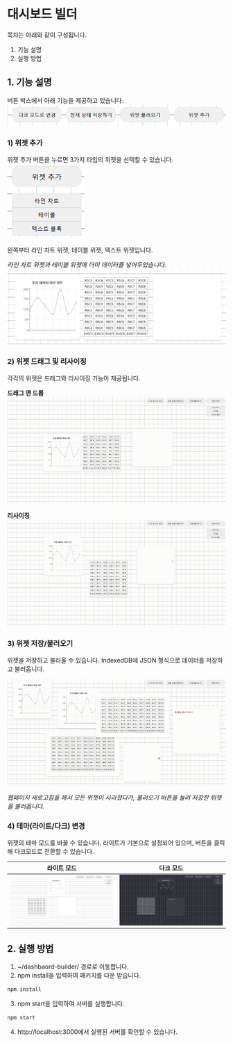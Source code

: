 # 대시보드 빌더

목차는 아래와 같이 구성됩니다.

1. 기능 설명
2. 실행 방법

## 1. 기능 설명

버튼 박스에서 아래 기능을 제공하고 있습니다.
![버튼 박스](./src/assets/readme/readme-1.png)

### 1) 위젯 추가

위젯 추가 버튼을 누르면 3가지 타입의 위젯을 선택할 수 있습니다.
![위젯 타입 선택](./src/assets/readme/readme-4.png)

왼쪽부터 라인 차트 위젯, 테이블 위젯, 텍스트 위젯입니다.

_라인 차트 위젯과 테이블 위젯에 더미 데이터를 넣어두었습니다._
![위젯 목록](./src/assets/readme/readme-5.png)

### 2) 위젯 드래그 및 리사이징

각각의 위젯은 드래그와 리사이징 기능이 제공됩니다.

**드래그 앤 드롭**
![드래그 앤 드롭](./src/assets/readme/readme-6.gif)

**리사이징**
![리사이징](./src/assets/readme/readme-8.gif)

### 3) 위젯 저장/불러오기

위젯을 저장하고 불러올 수 있습니다.
IndexedDB에 JSON 형식으로 데이터를 저장하고 불러옵니다.

![위젯 저장 및 불러오기](./src/assets/readme/readme-7.gif)

_웹페이지 새로고침을 해서 모든 위젯이 사라졌다가, 불러오기 버튼을 눌러 저장한 위젯을 불러옵니다._

### 4) 테마(라이트/다크) 변경

위젯의 테마 모드를 바꿀 수 있습니다. 라이트가 기본으로 설정되어 있으며, 버튼을 클릭해 다크모드로 전환할 수 있습니다.

| 라이트 모드                                      | 다크 모드                                      |
| ------------------------------------------------ | ---------------------------------------------- |
| ![라이트 모드](./src/assets/readme/readme-2.png) | ![다크 모드](./src/assets/readme/readme-3.png) |

## 2. 실행 방법

1. ~/dashbaord-builder/ 경로로 이동합니다.
2. npm install을 입력하여 패키지를 다운 받습니다.

```bash
npm install
```

3. npm start을 입력하여 서버를 실행합니다.

```bash
npm start
```

4. http://localhost:3000에서 실행된 서버를 확인할 수 있습니다.
